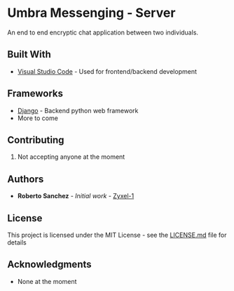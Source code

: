 
# Umbra Messenging - Server
An end to end encryptic chat application between two individuals.

## Built With

* [Visual Studio Code](https://code.visualstudio.com/) - Used for frontend/backend development

## Frameworks

* [Django](https://https://www.djangoproject.com/) - Backend python web framework
* More to come

## Contributing

1. Not accepting anyone at the moment

## Authors
* **Roberto Sanchez** - *Initial work* - [Zyxel-1](https://github.com/Zyxel-1)

## License

This project is licensed under the MIT License - see the [LICENSE.md](LICENSE.md) file for details

## Acknowledgments
* None at the moment
